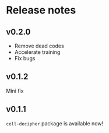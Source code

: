 # Release notes


## v0.2.0
- Remove dead codes
- Accelerate training
- Fix bugs

## v0.1.2
Mini fix

## v0.1.1
`cell-decipher` package is available now!
